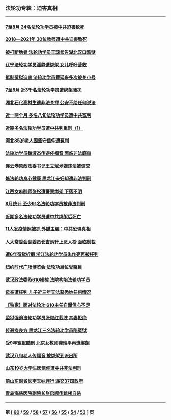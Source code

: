 ### 法轮功专辑：迫害真相
---
#### [7至8月 24名法轮功学员被中共迫害致死](../../pages/nf4379/n13224163.md) 
#### [2018—2021年 30位教师遭中共迫害致死](../../pages/nf4379/n13221692.md) 
#### [被打断肋骨 法轮功学员王琼状告湖北汉口监狱](../../pages/nf4379/n13220020.md) 
#### [辽宁法轮功学员潘静遭绑架 女儿呼吁营救](../../pages/nf4379/n13219679.md) 
#### [抵制冤狱迫害 法轮功学员瞿延来多次被关小号](../../pages/nf4379/n13219166.md) 
#### [7至8月 近3千名法轮功学员遭绑架骚扰](../../pages/nf4379/n13211820.md) 
#### [湖北石化高材生遭非法关押 公安不给任何说法](../../pages/nf4379/n13217441.md) 
#### [近一两个月 多名八旬法轮功学员遭中共冤判](../../pages/nf4379/n13216669.md) 
#### [近期多名法轮功学员遭中共判重刑（1）](../../pages/nf4379/n13206934.md) 
#### [河北85岁老人因坚守信仰遭冤判](../../pages/nf4379/n13214795.md) 
#### [法轮功学员魏淑杰传避疫福音 面临非法庭审](../../pages/nf4379/n13212502.md) 
#### [连云港原政法委书记王立斌涉嫌违法被调查](../../pages/nf4379/n13210100.md) 
#### [炼法轮功身心健康 黑龙江夫妇却遭非法判刑](../../pages/nf4379/n13206061.md) 
#### [江西女麻醉师张松遭警察绑架 下落不明](../../pages/nf4379/n13205815.md) 
#### [8月统计 至少91名法轮功学员被非法判刑](../../pages/nf4379/n13207994.md) 
#### [近期多名法轮功学员遭中共绑架后死亡](../../pages/nf4379/n13206641.md) 
#### [11人发疫情照被抓 外媒主编：中共恐惧真相](../../pages/nf4379/n13206210.md) 
#### [人大常委会副委员长吉炳轩上恶人榜 面临制裁](../../pages/nf4379/n13205229.md) 
#### [遭6年冤狱折磨 浙江法轮功学员朱作亮再被枉判](../../pages/nf4379/n13203567.md) 
#### [纽约时代广场博览会 法轮功展位受瞩目](../../pages/nf4379/n13203251.md) 
#### [武汉政法委及610操控 法院构陷法轮功学员](../../pages/nf4379/n13202690.md) 
#### [母亲遭枉判 儿子近三年无法获悉她任何情况](../../pages/nf4379/n13201045.md) 
#### [【独家】面对法轮功 610主任自曝信心不足](../../pages/nf4379/n13199374.md) 
#### [监狱强迫法轮功学员张继红截肢 其妻拒绝](../../pages/nf4379/n13200763.md) 
#### [传避疫良方 黑龙江三名法轮功学员陷冤狱](../../pages/nf4379/n13198098.md) 
#### [受9年冤狱酷刑 北京女教师龚瑞平再遭绑架](../../pages/nf4379/n13184203.md) 
#### [武汉八旬老人传福音 被绑架到派出所](../../pages/nf4379/n13195849.md) 
#### [山东19岁大学生因信仰遭中共非法判刑](../../pages/nf4379/n13197510.md) 
#### [前山东副省长李玉妹罪行 递交37国政府](../../pages/nf4379/n13195924.md) 
#### [青岛海慈医院副院长张启顺传跳楼自杀](../../pages/nf4379/n13192714.md) 

---
#### 第 [ [60](./60.md) / [59](./59.md) / [58](./58.md) / [57](./57.md) / [56](./56.md) / [55](./55.md) / [54](./54.md) / [53](./53.md) ] 页
